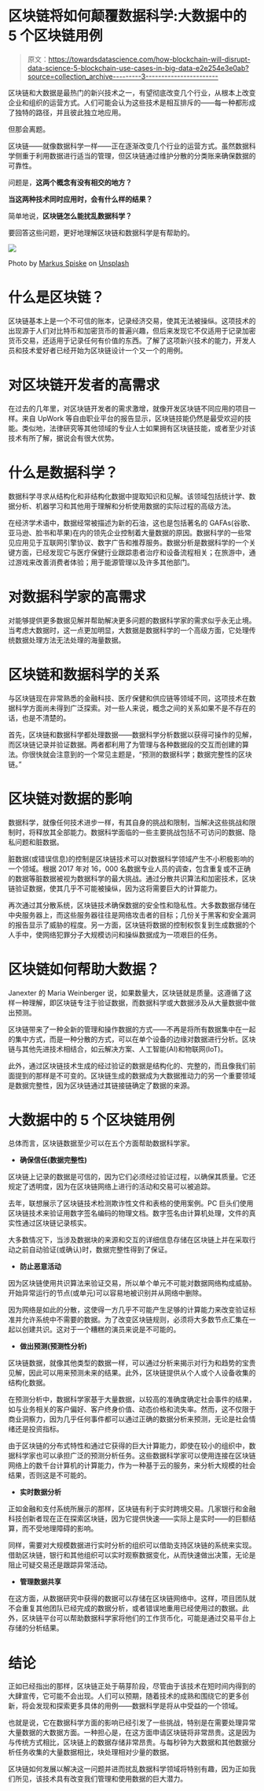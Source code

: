 # 区块链将如何颠覆数据科学:大数据中的 5 个区块链用例

> 原文：<https://towardsdatascience.com/how-blockchain-will-disrupt-data-science-5-blockchain-use-cases-in-big-data-e2e254e3e0ab?source=collection_archive---------3----------------------->

区块链和大数据是最热门的新兴技术之一，有望彻底改变几个行业，从根本上改变企业和组织的运营方式。人们可能会认为这些技术是相互排斥的——每一种都形成了独特的路径，并且彼此独立地应用。

但那会离题。

区块链——就像数据科学一样——正在逐渐改变几个行业的运营方式。虽然数据科学侧重于利用数据进行适当的管理，但区块链通过维护分散的分类账来确保数据的可靠性。

问题是，**这两个概念有没有相交的地方？**

**当这两种技术同时应用时，会有什么样的结果？**

简单地说，**区块链怎么能扰乱数据科学？**

要回答这些问题，更好地理解区块链和数据科学是有帮助的。

![](img/2bfd6adadce7b220bd6d56d21de2aec7.png)

Photo by [Markus Spiske](https://unsplash.com/@markusspiske) on [Unsplash](https://unsplash.com)

# 什么是区块链？

区块链基本上是一个不可信的账本，记录经济交易，使其无法被操纵。这项技术的出现源于人们对比特币和加密货币的普遍兴趣，但后来发现它不仅适用于记录加密货币交易，还适用于记录任何有价值的东西。了解了这项新兴技术的能力，开发人员和技术爱好者已经开始为区块链设计一个又一个的用例。

# 对区块链开发者的高需求

在过去的几年里，对区块链开发者的需求激增，就像开发区块链不同应用的项目一样。来自 UpWork 等自由职业平台的报告显示，区块链技能仍然是最受欢迎的技能。类似地，法律研究等其他领域的专业人士如果拥有区块链技能，或者至少对该技术有所了解，据说会有很大优势。

# 什么是数据科学？

数据科学寻求从结构化和非结构化数据中提取知识和见解。该领域包括统计学、数据分析、机器学习和其他用于理解和分析使用数据的实际过程的高级方法。

在经济学术语中，数据经常被描述为新的石油，这也是包括著名的 GAFAs(谷歌、亚马逊、脸书和苹果)在内的领先企业控制着大量数据的原因。数据科学的一些常见应用见于互联网引擎协议、数字广告和推荐服务。数据分析是数据科学的一个关键方面，已经发现它与医疗保健行业跟踪患者治疗和设备流程相关；在旅游中，通过游戏来改善消费者体验；用于能源管理以及许多其他部门。

# 对数据科学家的高需求

对能够提供更多数据见解并帮助解决更多问题的数据科学家的需求似乎永无止境。当考虑大数据时，这一点更加明显，大数据是数据科学的一个高级方面，它处理传统数据处理方法无法处理的海量数据。

# 区块链和数据科学的关系

与区块链现在非常熟悉的金融科技、医疗保健和供应链等领域不同，这项技术在数据科学方面尚未得到广泛探索。对一些人来说，概念之间的关系如果不是不存在的话，也是不清楚的。

首先，区块链和数据科学都处理数据——数据科学分析数据以获得可操作的见解，而区块链记录并验证数据。两者都利用了为管理与各种数据段的交互而创建的算法。你很快就会注意到的一个常见主题是，“预测的数据科学；数据完整性的区块链。”

# 区块链对数据的影响

数据科学，就像任何技术进步一样，有其自身的挑战和限制，当解决这些挑战和限制时，将释放其全部能力。数据科学面临的一些主要挑战包括不可访问的数据、隐私问题和脏数据。

脏数据(或错误信息)的控制是区块链技术可以对数据科学领域产生不小积极影响的一个领域。根据 2017 年对 16，000 名数据专业人员的调查，包含重复或不正确的数据等脏数据被视为数据科学的最大挑战。通过分散共识算法和加密技术，区块链验证数据，使其几乎不可能被操纵，因为这将需要巨大的计算能力。

再次通过其分散系统，区块链技术确保数据的安全性和隐私性。大多数数据存储在中央服务器上，而这些服务器往往是网络攻击者的目标；几份关于黑客和安全漏洞的报告显示了威胁的程度。另一方面，区块链将数据的控制权恢复到生成数据的个人手中，使网络犯罪分子大规模访问和操纵数据成为一项艰巨的任务。

# 区块链如何帮助大数据？

Janexter 的 Maria Weinberger 说，如果数量大，区块链就是质量。这遵循了这样一种理解，即区块链专注于验证数据，而数据科学或大数据涉及从大量数据中做出预测。

区块链带来了一种全新的管理和操作数据的方式——不再是将所有数据集中在一起的集中方式，而是一种分散的方式，可以在单个设备的边缘对数据进行分析。区块链与其他先进技术相结合，如云解决方案、人工智能(AI)和物联网(IoT)。

此外，通过区块链技术生成的经过验证的数据是结构化的、完整的，而且像我们前面提到的那样是不可变的。区块链生成的数据成为大数据推动力的另一个重要领域是数据完整性，因为区块链通过其链接链确定了数据的来源。

# 大数据中的 5 个区块链用例

总体而言，区块链数据至少可以在五个方面帮助数据科学家。

*   **确保信任(数据完整性)**

区块链上记录的数据是可信的，因为它们必须经过验证过程，以确保其质量。它还规定了透明度，因为在区块链网络上进行的活动和交易可以被追踪。

去年，联想展示了区块链技术检测欺诈性文件和表格的使用案例。PC 巨头们使用区块链技术来验证用数字签名编码的物理文档。数字签名由计算机处理，文件的真实性通过区块链记录核实。

大多数情况下，当涉及数据块的来源和交互的详细信息存储在区块链上并在采取行动之前自动验证(或确认)时，数据完整性得到了保证。

*   **防止恶意活动**

因为区块链使用共识算法来验证交易，所以单个单元不可能对数据网络构成威胁。开始异常运行的节点(或单元)可以容易地被识别并从网络中删除。

因为网络是如此的分散，这使得一方几乎不可能产生足够的计算能力来改变验证标准并允许系统中不需要的数据。为了改变区块链规则，必须将大多数节点汇集在一起以创建共识。这对于一个糟糕的演员来说是不可能的。

*   **做出预测(预测性分析)**

区块链数据，就像其他类型的数据一样，可以通过分析来揭示对行为和趋势的宝贵见解，因此可以用来预测未来的结果。此外，区块链提供从个人或个人设备收集的结构化数据。

在预测分析中，数据科学家基于大量数据，以较高的准确度确定社会事件的结果，如与业务相关的客户偏好、客户终身价值、动态价格和流失率。然而，这不仅限于商业洞察力，因为几乎任何事件都可以通过正确的数据分析来预测，无论是社会情绪还是投资指标。

由于区块链的分布式特性和通过它获得的巨大计算能力，即使在较小的组织中，数据科学家也可以承担广泛的预测分析任务。这些数据科学家可以使用连接在区块链网络上的数千台计算机的计算能力，作为一种基于云的服务，来分析大规模的社会结果，否则这是不可能的。

*   **实时数据分析**

正如金融和支付系统所展示的那样，区块链有利于实时跨境交易。几家银行和金融科技创新者现在正在探索区块链，因为它提供快速——实际上是实时——的巨额结算，而不受地理障碍的影响。

同样，需要对大规模数据进行实时分析的组织可以借助支持区块链的系统来实现。借助区块链，银行和其他组织可以实时观察数据变化，从而快速做出决策，无论是阻止可疑交易还是跟踪异常活动。

*   **管理数据共享**

在这方面，从数据研究中获得的数据可以存储在区块链网络中。这样，项目团队就不会重复其他团队已经完成的数据分析，或者错误地重用已经使用过的数据。此外，区块链平台可以帮助数据科学家将他们的工作货币化，可能是通过交易平台上存储的分析结果。

# 结论

正如已经指出的那样，区块链正处于萌芽阶段，尽管由于该技术在短时间内得到的大肆宣传，它可能不会出现。人们可以预期，随着技术的成熟和围绕它的更多创新，将会发现和探索更多具体的用例——数据科学是将从中受益的一个领域。

也就是说，它在数据科学方面的影响已经引发了一些挑战，特别是在需要处理异常大量数据的大数据方面。一种担心是，在这方面申请区块链将非常昂贵。这是因为与传统方式相比，区块链上的数据存储非常昂贵。与每秒钟为大数据和其他数据分析任务收集的大量数据相比，块处理相对少量的数据。

区块链如何发展以解决这一问题并进而扰乱数据科学领域将特别有趣，因为正如我们所见，该技术具有改变我们管理和使用数据的巨大潜力。